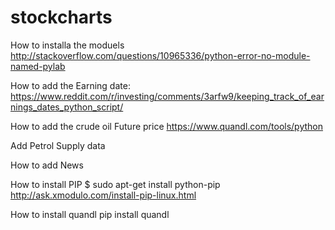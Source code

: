 # stockcharts
How to installa the moduels
http://stackoverflow.com/questions/10965336/python-error-no-module-named-pylab

How to add the Earning date:
https://www.reddit.com/r/investing/comments/3arfw9/keeping_track_of_earnings_dates_python_script/


How to add the crude oil Future price 
https://www.quandl.com/tools/python

Add Petrol Supply data 


How to add News

How to install PIP $ sudo apt-get install python-pip
http://ask.xmodulo.com/install-pip-linux.html

How to install quandl 
pip install quandl



